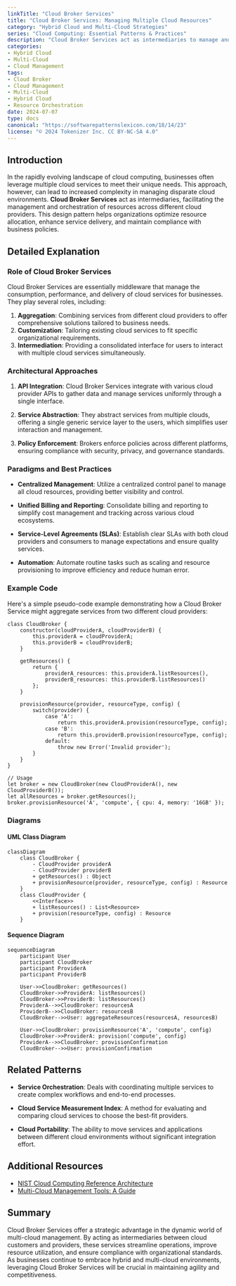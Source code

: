 ```yaml
---
linkTitle: "Cloud Broker Services"
title: "Cloud Broker Services: Managing Multiple Cloud Resources"
category: "Hybrid Cloud and Multi-Cloud Strategies"
series: "Cloud Computing: Essential Patterns & Practices"
description: "Cloud Broker Services act as intermediaries to manage and orchestrate resources from multiple cloud providers, enabling a more flexible and efficient cloud experience."
categories:
- Hybrid Cloud
- Multi-Cloud
- Cloud Management
tags:
- Cloud Broker
- Cloud Management
- Multi-Cloud
- Hybrid Cloud
- Resource Orchestration
date: 2024-07-07
type: docs
canonical: "https://softwarepatternslexicon.com/18/14/23"
license: "© 2024 Tokenizer Inc. CC BY-NC-SA 4.0"
---
```


## Introduction

In the rapidly evolving landscape of cloud computing, businesses often leverage multiple cloud services to meet their unique needs. This approach, however, can lead to increased complexity in managing disparate cloud environments. **Cloud Broker Services** act as intermediaries, facilitating the management and orchestration of resources across different cloud providers. This design pattern helps organizations optimize resource allocation, enhance service delivery, and maintain compliance with business policies.

## Detailed Explanation

### Role of Cloud Broker Services

Cloud Broker Services are essentially middleware that manage the consumption, performance, and delivery of cloud services for businesses. They play several roles, including:

1. **Aggregation**: Combining services from different cloud providers to offer comprehensive solutions tailored to business needs.
2. **Customization**: Tailoring existing cloud services to fit specific organizational requirements.
3. **Intermediation**: Providing a consolidated interface for users to interact with multiple cloud services simultaneously.

### Architectural Approaches

1. **API Integration**: Cloud Broker Services integrate with various cloud provider APIs to gather data and manage services uniformly through a single interface.
   
2. **Service Abstraction**: They abstract services from multiple clouds, offering a single generic service layer to the users, which simplifies user interaction and management.

3. **Policy Enforcement**: Brokers enforce policies across different platforms, ensuring compliance with security, privacy, and governance standards.

### Paradigms and Best Practices

- **Centralized Management**: Utilize a centralized control panel to manage all cloud resources, providing better visibility and control.
  
- **Unified Billing and Reporting**: Consolidate billing and reporting to simplify cost management and tracking across various cloud ecosystems.
  
- **Service-Level Agreements (SLAs)**: Establish clear SLAs with both cloud providers and consumers to manage expectations and ensure quality services.
  
- **Automation**: Automate routine tasks such as scaling and resource provisioning to improve efficiency and reduce human error.

### Example Code

Here's a simple pseudo-code example demonstrating how a Cloud Broker Service might aggregate services from two different cloud providers:

```pseudo
class CloudBroker {
    constructor(cloudProviderA, cloudProviderB) {
        this.providerA = cloudProviderA;
        this.providerB = cloudProviderB;
    }
    
    getResources() {
        return {
            providerA_resources: this.providerA.listResources(),
            providerB_resources: this.providerB.listResources()
        };
    }
    
    provisionResource(provider, resourceType, config) {
        switch(provider) {
            case 'A':
                return this.providerA.provision(resourceType, config);
            case 'B':
                return this.providerB.provision(resourceType, config);
            default:
                throw new Error('Invalid provider');
        }
    }
}

// Usage
let broker = new CloudBroker(new CloudProviderA(), new CloudProviderB());
let allResources = broker.getResources();
broker.provisionResource('A', 'compute', { cpu: 4, memory: '16GB' });
```

### Diagrams

#### UML Class Diagram

```mermaid
classDiagram
    class CloudBroker {
        - CloudProvider providerA
        - CloudProvider providerB
        + getResources() : Object
        + provisionResource(provider, resourceType, config) : Resource
    }
    class CloudProvider {
        <<Interface>>
        + listResources() : List<Resource>
        + provision(resourceType, config) : Resource
    }
```

#### Sequence Diagram

```mermaid
sequenceDiagram
    participant User
    participant CloudBroker
    participant ProviderA
    participant ProviderB
    
    User->>CloudBroker: getResources()
    CloudBroker->>ProviderA: listResources()
    CloudBroker->>ProviderB: listResources()
    ProviderA-->>CloudBroker: resourcesA
    ProviderB-->>CloudBroker: resourcesB
    CloudBroker-->>User: aggregateResources(resourcesA, resourcesB)
    
    User->>CloudBroker: provisionResource('A', 'compute', config)
    CloudBroker->>ProviderA: provision('compute', config)
    ProviderA-->>CloudBroker: provisionConfirmation
    CloudBroker-->>User: provisionConfirmation
```

## Related Patterns

- **Service Orchestration**: Deals with coordinating multiple services to create complex workflows and end-to-end processes.
  
- **Cloud Service Measurement Index**: A method for evaluating and comparing cloud services to choose the best-fit providers.

- **Cloud Portability**: The ability to move services and applications between different cloud environments without significant integration effort.

## Additional Resources

- [NIST Cloud Computing Reference Architecture](https://www.nist.gov/publications/cloud-computing-reference-architecture)
- [Multi-Cloud Management Tools: A Guide](https://www.gartner.com/en/information-technology/glossary/multicloud-management)

## Summary

Cloud Broker Services offer a strategic advantage in the dynamic world of multi-cloud management. By acting as intermediaries between cloud customers and providers, these services streamline operations, improve resource utilization, and ensure compliance with organizational standards. As businesses continue to embrace hybrid and multi-cloud environments, leveraging Cloud Broker Services will be crucial in maintaining agility and competitiveness.
